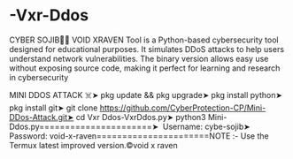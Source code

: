 # -Vxr-Ddos
CYBER SOJIB🫡🫡
VOID XRAVEN Tool is a Python-based cybersecurity tool designed for educational purposes. It simulates DDoS attacks to help users understand network vulnerabilities. The binary version allows easy use without exposing source code, making it perfect for learning and research in cybersecurity

MINI DDOS ATTACK ☠️➤ pkg update && pkg upgrade➤ pkg install python➤ pkg install git➤ git clone https://github.com/CyberProtection-CP/Mini-DDos-Attack.git➤ cd Vxr Ddos-VxrDdos.py➤ python3 Mini-Ddos.py======================➤  Username: cybe-sojib➤ Password: void-x-raven======================NOTE :- Use the Termux latest improved version.©void x raven
